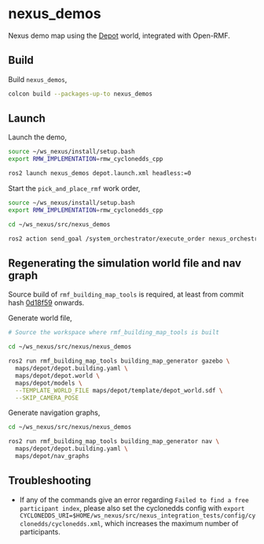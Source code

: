 # nexus_demos

Nexus demo map using the [Depot](https://app.gazebosim.org/OpenRobotics/fuel/models/Depot) world, integrated with Open-RMF.

## Build

Build `nexus_demos`,

```bash
colcon build --packages-up-to nexus_demos
```

## Launch

Launch the demo,

```bash
source ~/ws_nexus/install/setup.bash
export RMW_IMPLEMENTATION=rmw_cyclonedds_cpp

ros2 launch nexus_demos depot.launch.xml headless:=0
```

Start the `pick_and_place_rmf` work order,

```bash
source ~/ws_nexus/install/setup.bash
export RMW_IMPLEMENTATION=rmw_cyclonedds_cpp

cd ~/ws_nexus/src/nexus_demos

ros2 action send_goal /system_orchestrator/execute_order nexus_orchestrator_msgs/action/ExecuteWorkOrder "{order: {id: '23', work_order: '$(cat config/pick_and_place_rmf.json)'}}"
```

## Regenerating the simulation world file and nav graph

Source build of `rmf_building_map_tools` is required, at least from commit hash [0d18f59](https://github.com/open-rmf/rmf_traffic_editor/tree/0d18f593356fa2e4de0dbfa297ae1fba66b8e101) onwards.

Generate world file,

```bash
# Source the workspace where rmf_building_map_tools is built

cd ~/ws_nexus/src/nexus/nexus_demos

ros2 run rmf_building_map_tools building_map_generator gazebo \
  maps/depot/depot.building.yaml \
  maps/depot/depot.world \
  maps/depot/models \
  --TEMPLATE_WORLD_FILE maps/depot/template/depot_world.sdf \
  --SKIP_CAMERA_POSE
```

Generate navigation graphs,

```bash
cd ~/ws_nexus/src/nexus/nexus_demos

ros2 run rmf_building_map_tools building_map_generator nav \
  maps/depot/depot.building.yaml \
  maps/depot/nav_graphs
```

## Troubleshooting

* If any of the commands give an error regarding `Failed to find a free participant index`, please also set the cyclonedds config with `export CYCLONEDDS_URI=$HOME/ws_nexus/src/nexus_integration_tests/config/cyclonedds/cyclonedds.xml`, which increases the maximum number of participants.
